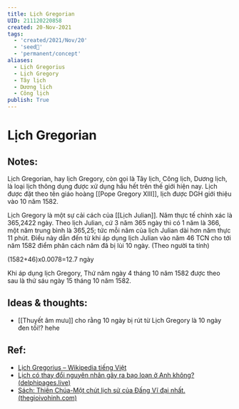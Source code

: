 ```yaml
---
title: Lịch Gregorian
UID: 211120220858
created: 20-Nov-2021
tags:
  - 'created/2021/Nov/20'
  - 'seed🥜'
  - 'permanent/concept'
aliases:
  - Lịch Gregorius
  - Lịch Gregory
  - Tây lịch
  - Dương lịch
  - Công lịch
publish: True
---
```

# Lịch Gregorian

## Notes:
Lịch Gregorian, hay lịch Gregory, còn gọi là Tây lịch, Công lịch, Dương lịch, là loại lịch thông dụng được xử dụng hầu hết trên thế giới hiện nay. Lịch được đặt theo tên giáo hoàng [[Pope Gregory XIII]], lịch được DGH giới thiệu vào 10 năm 1582. 

Lịch Gregory là một sự cải cách của [[Lịch Julian]]. Năm thực tế chính xác là 365,2422 ngày. Theo lịch Julian,  cứ 3 năm 365 ngày thì có 1 năm là 366, một năm trung bình là 365,25; tức mỗi năm của lịch Julian dài hơn năm thực 11 phút. Điều này dẫn đến từ khi áp dụng lịch Julian vào năm 46 TCN cho tới năm 1582 điểm phân cách năm đã bị lùi 10 ngày. (Theo người ta tính)

(1582+46)x0.0078=12.7 ngày

Khi áp dụng lịch Gregory, Thứ năm ngày 4 tháng 10 năm 1582 được theo sau là thứ sáu ngày 15 tháng 10 năm 1582.

## Ideas & thoughts:
- [[Thuyết âm mưu]] cho rằng 10 ngày bị rút từ Lịch Gregory là 10 ngày đen tối!? hehe


## Ref:
- [Lịch Gregorius – Wikipedia tiếng Việt](https://vi.wikipedia.org/wiki/L%E1%BB%8Bch_Gregorius)
- [Lịch có thay đổi nguyên nhân gây ra bạo loạn ở Anh không? (delphipages.live)](https://delphipages.live/vi/d%E1%BB%93ng-hanh/trang-ch%E1%BB%A7/d%E1%BB%93ng-hanh/did-a-calendar-change-cause-riots-in-england)
- [Sách: Thiên Chúa-Một chút lịch sử của Đấng Vĩ đại nhất. (thegioivohinh.com)](http://thegioivohinh.com/diendan/showthread.php?80619-S%C3%A1ch-Thi%C3%AAn-Ch%C3%BAa-M%E1%BB%99t-ch%C3%BAt-l%E1%BB%8Bch-s%E1%BB%AD-c%E1%BB%A7a-%C4%90%E1%BA%A5ng-V%C4%A9-%C4%91%E1%BA%A1i-nh%E1%BA%A5t&s=b44f72985ccccd2c21eef5c55e3efcc9)